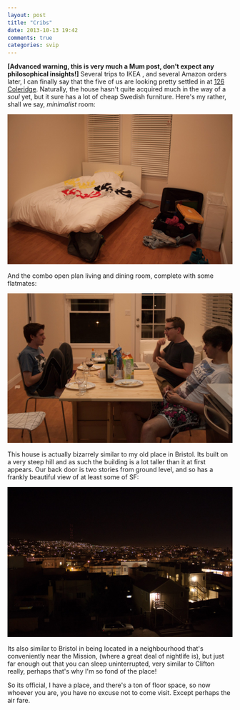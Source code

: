 ```yaml
---
layout: post
title: "Cribs"
date: 2013-10-13 19:42
comments: true
categories: svip
---
```


**[Advanced warning, this is very much a Mum post, don't expect any philosophical insights!]** Several trips to IKEA , and several Amazon orders later, I can finally say that the five of us are looking pretty settled in at [126 Coleridge](https://www.google.com/maps/preview#!q=126+Coleridge+St%2C+San+Francisco%2C+CA&data=!1m4!1m3!1d58161!2d-122.4164918!3d37.7547326!4m15!2m14!1m13!1s0x808f7e43379579e3%3A0x6ddd50221c13bf4f!3m8!1m3!1d116318!2d-122.4376!3d37.7577!3m2!1i1296!2i885!4f13.1!4m2!3d37.743874!4d-122.419925). Naturally, the house hasn't quite acquired much in the way of a *soul* yet, but it sure has a lot of cheap Swedish furniture. Here's my rather, shall we say, *minimalist* room:

![My rather bare bedroom](/images/flat_bedroom.jpg)

<!-- more -->

And the combo open plan living and dining room, complete with some flatmates:

![The living / dining room](/images/flat_living_room.jpg)

This house is actually bizarrely similar to my old place in Bristol. Its built on a very steep hill and as such the building is a lot taller than it at first appears. Our back door is two stories from ground level, and so has a frankly beautiful view of at least some of SF:

![The view from the back door](/images/flat_view.jpg)

Its also similar to Bristol in being located in a neighbourhood that's conveniently near the Mission, (where a great deal of nightlife is), but just far enough out that you can sleep uninterrupted, very similar to Clifton really, perhaps that's why I'm so fond of the place!

So its official, I have a place, and there's a ton of floor space, so now whoever you are, you have no excuse not to come visit. Except perhaps the air fare.
